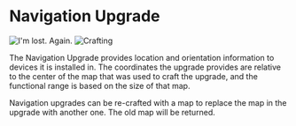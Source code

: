 # Navigation Upgrade

![I'm lost. Again.](oredict:oc:navigationUpgrade)
![Crafting](img/unavigation.png)

The Navigation Upgrade provides location and orientation information to devices it is installed in. The coordinates the upgrade provides are relative to the center of the map that was used to craft the upgrade, and the functional range is based on the size of that map.

Navigation upgrades can be re-crafted with a map to replace the map in the upgrade with another one. The old map will be returned.

